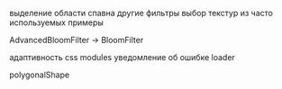 выделение области спавна
другие фильтры
выбор текстур из часто используемых
примеры

AdvancedBloomFilter -> BloomFilter

адаптивность
css modules
уведомление об ошибке
loader

polygonalShape
